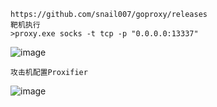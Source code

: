 	https://github.com/snail007/goproxy/releases
	靶机执行
	>proxy.exe socks -t tcp -p "0.0.0.0:13337"
![image](https://raw.githubusercontent.com/xiaoy-sec/Pentest_Note/master/img/362.png)

	攻击机配置Proxifier
![image](https://raw.githubusercontent.com/xiaoy-sec/Pentest_Note/master/img/363.png)
